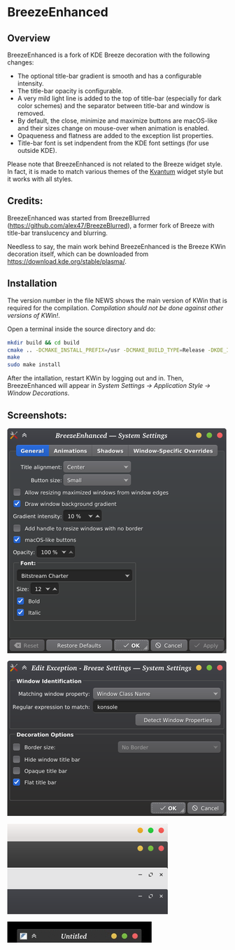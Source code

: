 # BreezeEnhanced

## Overview

BreezeEnhanced is a fork of KDE Breeze decoration with the following changes:

 * The optional title-bar gradient is smooth and has a configurable intensity.
 * The title-bar opacity is configurable.
 * A very mild light line is added to the top of title-bar (especially for dark color schemes) and the separator between title-bar and window is removed.
 * By default, the close, minimize and maximize buttons are macOS-like and their sizes change on mouse-over when animation is enabled.
 * Opaqueness  and flatness are added to the exception list properties.
 * Title-bar font is set indpendent from the KDE font settings (for use outside KDE).

Please note that BreezeEnhanced is not related to the Breeze widget style. In fact, it is made to match various themes of the [Kvantum](https://github.com/tsujan/Kvantum) widget style but it works with all styles.

## Credits:

BreezeEnhanced was started from BreezeBlurred (https://github.com/alex47/BreezeBlurred), a former fork of Breeze with title-bar translucency and blurring.

Needless to say, the main work behind BreezeEnhanced is the Breeze KWin decoration itself, which can be downloaded from https://download.kde.org/stable/plasma/.

## Installation

The version number in the file NEWS shows the main version of KWin that is required for the compilation. *Compilation should not be done against other versions of KWin!*.

Open a terminal inside the source directory and do:
```sh
mkdir build && cd build
cmake .. -DCMAKE_INSTALL_PREFIX=/usr -DCMAKE_BUILD_TYPE=Release -DKDE_INSTALL_LIBDIR=lib -DBUILD_TESTING=OFF -DKDE_INSTALL_USE_QT_SYS_PATHS=ON
make
sudo make install
```
After the intallation, restart KWin by logging out and in. Then, BreezeEnhanced will appear in *System Settings &rarr; Application Style &rarr; Window Decorations*.

## Screenshots:

![Settings](screenshots/Settings.png?raw=true "Settings")

![Exception](screenshots/Exception.png?raw=true "Exception")

![Buttons](screenshots/Buttons.png?raw=true "Buttons")

![Animation](screenshots/Animation.gif?raw=true "Animation")
